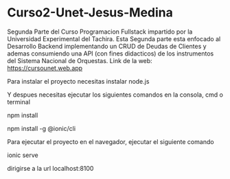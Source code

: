 # Curso2-Unet-Jesus-Medina

Segunda Parte del Curso Programacion Fullstack impartido por la Universidad Experimental del Tachira. Esta Segunda parte esta enfocado al Desarrollo Backend implementando un CRUD de Deudas de Clientes y ademas consumiendo una API (con fines didacticos) de los instrumentos del Sistema Nacional de Orquestas. Link de la web: https://cursounet.web.app

 Para instalar el proyecto necesitas instalar node.js
 
Y despues necesitas ejecutar los siguientes comandos en la consola, cmd o terminal

 npm install 

 npm install -g @ionic/cli

 Para ejecutar el proyecto en el navegador, ejecutar el siguiente comando

 ionic serve

dirigirse a la url localhost:8100
